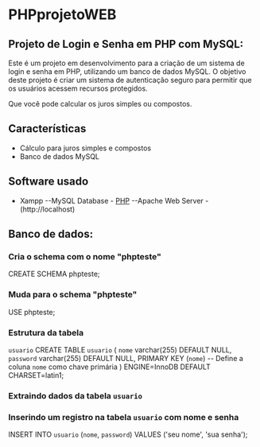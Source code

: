 # PHPprojetoWEB

## Projeto de Login e Senha em PHP com MySQL:

Este é um projeto em desenvolvimento para a criação de um sistema de login e senha em PHP, utilizando um banco de dados MySQL. O objetivo deste projeto é criar um sistema de autenticação seguro para permitir que os usuários acessem recursos protegidos.

Que você pode calcular os juros simples ou compostos.

## Características

- Cálculo para juros simples e compostos
- Banco de dados MySQL

## Software usado

- Xampp
  --MySQL Database - [PHP](http://localhost/phpmyadmin/)
  --Apache Web Server - (http://localhost)

## Banco de dados:

### Cria o schema com o nome "phpteste"

CREATE SCHEMA phpteste;

### Muda para o schema "phpteste"

USE phpteste;

### Estrutura da tabela

`usuario`
CREATE TABLE `usuario` (
  `nome` varchar(255) DEFAULT NULL,
  `password` varchar(255) DEFAULT NULL,
  PRIMARY KEY (`nome`) -- Define a coluna `nome` como chave primária
) ENGINE=InnoDB DEFAULT CHARSET=latin1;

### Extraindo dados da tabela `usuario`
### Inserindo um registro na tabela `usuario` com nome e senha
INSERT INTO `usuario` (`nome`, `password`) VALUES
('seu nome', 'sua senha');